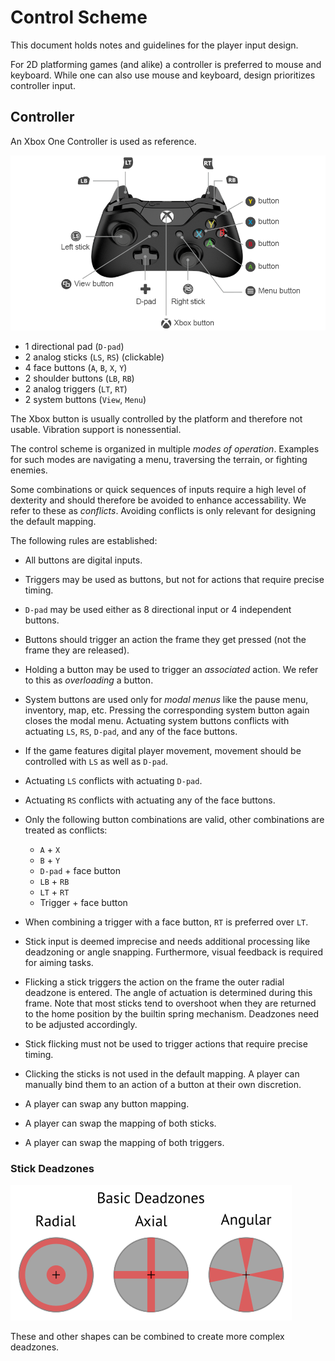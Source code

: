# Control Scheme

This document holds notes and guidelines for the player input design.

For 2D platforming games (and alike) a controller is preferred to mouse and keyboard.
While one can also use mouse and keyboard, design prioritizes controller input.

## Controller

An Xbox One Controller is used as reference.

![Xbox One Controller](Images/XboxOneController.png)

- 1 directional pad (`D-pad`)
- 2 analog sticks (`LS`, `RS`) (clickable)
- 4 face buttons (`A`, `B`, `X`, `Y`)
- 2 shoulder buttons (`LB`, `RB`)
- 2 analog triggers (`LT`, `RT`)
- 2 system buttons (`View`, `Menu`)

The Xbox button is usually controlled by the platform and therefore not usable.
Vibration support is nonessential.

The control scheme is organized in multiple *modes of operation*.
Examples for such modes are navigating a menu, traversing the terrain, or fighting enemies.

Some combinations or quick sequences of inputs require a high level of dexterity and should therefore be avoided to enhance accessability.
We refer to these as *conflicts*.
Avoiding conflicts is only relevant for designing the default mapping.

The following rules are established:

- All buttons are digital inputs.

- Triggers may be used as buttons, but not for actions that require precise timing.

- `D-pad` may be used either as 8 directional input or 4 independent buttons.

- Buttons should trigger an action the frame they get pressed (not the frame they are released).

- Holding a button may be used to trigger an *associated* action.
  We refer to this as *overloading* a button.

- System buttons are used only for *modal menus* like the pause menu, inventory, map, etc.
  Pressing the corresponding system button again closes the modal menu.
  Actuating system buttons conflicts with actuating `LS`, `RS`, `D-pad`, and any of the face buttons.

- If the game features digital player movement, movement should be controlled with `LS` as well as `D-pad`.

- Actuating `LS` conflicts with actuating `D-pad`.

- Actuating `RS` conflicts with actuating any of the face buttons.

- Only the following button combinations are valid, other combinations are treated as conflicts:
    - `A` + `X`
    - `B` + `Y`
    - `D-pad` + face button
    - `LB` + `RB`
    - `LT` + `RT`
    - Trigger + face button

- When combining a trigger with a face button, `RT` is preferred over `LT`.

- Stick input is deemed imprecise and needs additional processing like deadzoning or angle snapping.
  Furthermore, visual feedback is required for aiming tasks.

- Flicking a stick triggers the action on the frame the outer radial deadzone is entered.
  The angle of actuation is determined during this frame.
  Note that most sticks tend to overshoot when they are returned to the home position by the builtin spring mechanism.
  Deadzones need to be adjusted accordingly.

- Stick flicking must not be used to trigger actions that require precise timing.

- Clicking the sticks is not used in the default mapping.
  A player can manually bind them to an action of a button at their own discretion.

- A player can swap any button mapping.

- A player can swap the mapping of both sticks.

- A player can swap the mapping of both triggers.

### Stick Deadzones

![Deadzones](Images/Deadzone.png)

These and other shapes can be combined to create more complex deadzones.
